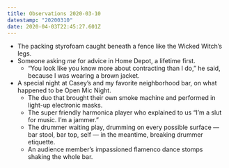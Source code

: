 ```yaml
---
title: Observations 2020-03-10
datestamp: "20200310"
date: 2020-04-03T22:45:27.601Z
---
```

- The packing styrofoam caught beneath a fence like the Wicked Witch’s legs.
- Someone asking *me* for advice in Home Depot, a lifetime first.
	- “You look like you know more about contracting than I do,” he said, because I was wearing a brown jacket.
- A special night at Casey’s and my favorite neighborhood bar, on what happened to be Open Mic Night.
	- The duo that brought their own smoke machine and performed in light-up electronic masks.
	- The super friendly harmonica player who explained to us “I’m a slut for music. I’m a jammer.”
	- The drummer waiting play, drumming on every possible surface — bar stool, bar top, self — in the meantime, breaking drummer etiquette.
	- An audience member’s impassioned flamenco dance stomps shaking the whole bar.
